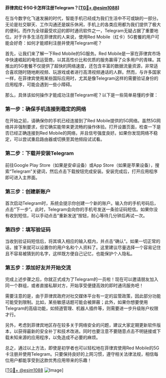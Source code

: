 **菲律宾红卡5G卡怎样注册Telegram？[[TG💪+ @esim1088](https://t.me/s/esim1088)]**

在当今数字化飞速发展的时代，智能手机已经成为我们生活中不可或缺的一部分。无论是社交聊天、工作沟通还是娱乐休闲，手机上的各类应用都为我们提供了极大的便利。而作为全球最受欢迎的即时通讯软件之一，Telegram无疑占据了重要地位。对于许多生活在菲律宾的人来说，使用Red Mobile（红卡）5G套餐的用户可能会好奇：如何才能顺利注册并使用Telegram呢？

首先，让我们来了解一下Red Mobile的5G服务。Red Mobile是一家在菲律宾市场中快速崛起的电信运营商，以其高性价比和优质的服务赢得了众多用户的青睐。其推出的5G套餐不仅提供了超快的网络速度，还包含丰富的数据流量资源，非常适合喜欢随时随地刷视频、玩游戏或者进行高清视频通话的人群。然而，与许多国家一样，在菲律宾使用某些国际应用时，尤其是像Telegram这样的需要验证身份的应用程序，可能会遇到一些小障碍。

那么，具体该如何操作才能成功注册Telegram呢？以下是一些简单易懂的步骤：

### **第一步：确保手机连接到稳定的网络**
在开始之前，请确保你的手机已经连接到了Red Mobile提供的5G网络。虽然5G网络并非强制要求，但它确实能带来更流畅的操作体验。打开设置页面，检查一下是否已经正确连接到Red Mobile的网络，并且信号强度良好。如果你发现网络不稳定，可以尝试重启路由器或切换至其他频段试试看。

### **第二步：下载并安装Telegram**
前往Google Play Store（如果是安卓设备）或App Store（如果是苹果设备），搜索“Telegram”关键词，然后点击下载按钮完成安装。安装完成后，打开应用程序即可进入主界面。

### **第三步：创建新账户**
首次启动Telegram时，系统会提示你创建一个新的账户。输入你的手机号码后，点击“下一步”。此时，Telegram会向你的手机号发送一条验证码短信。如果你没有收到短信，可以手动点击“重新发送”按钮，耐心等待几分钟后再试一次。

### **第四步：填写验证码**
当收到验证码短信后，将其填入相应的输入框内，并点击“确认”。如果一切正常的话，接下来就可以设置你的用户名和个人资料了。这里建议尽量选择一个容易记住且不容易被猜到的名字，这样既方便自己记忆，也能保护个人隐私。

### **第五步：添加好友并开始交流**
完成上述步骤之后，你就正式成为了Telegram的一员啦！现在可以邀请朋友加入同一个群组，或者直接私聊对方，开始享受便捷高效的即时通讯服务吧！

需要注意的是，由于菲律宾政府对社交媒体平台有一定的监管政策，因此部分功能可能受到限制。比如，某些敏感话题可能会被屏蔽；此外，如果你想要使用Telegram的高级功能，如频道管理、机器人插件等，则需要进一步升级账户权限才行。

另外，考虑到菲律宾地区存在较多关于网络安全的问题，建议大家定期更新软件版本，以获得最新的安全补丁和技术改进。同时也要注意不要随意点击不明链接或下载未知来源的应用程序，以免造成不必要的麻烦。

总之，通过以上方法，即使是初学者也可以轻松地在菲律宾使用Red Mobile的5G卡注册并使用Telegram。只要保持良好的上网习惯，遵守相关法律法规，相信每位用户都能享受到这款优秀应用带来的乐趣！

[[TG💪+ @esim1088](https://t.me/s/esim1088) ![Image](https://i.postimg.cc/4NQfJmqS/Snipaste-2025-05-13-00-14-12.png)]